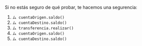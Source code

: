Si no estás seguro de qué probar, te hacemos una segurencia: 

1. `ム cuentaOrigen.saldo()`
2. `ム cuentaDestino.saldo()`
3. `ム transferencia.realizar()`
4. `ム cuentaOrigen.saldo()`
5. `ム cuentaDestino.saldo()`
